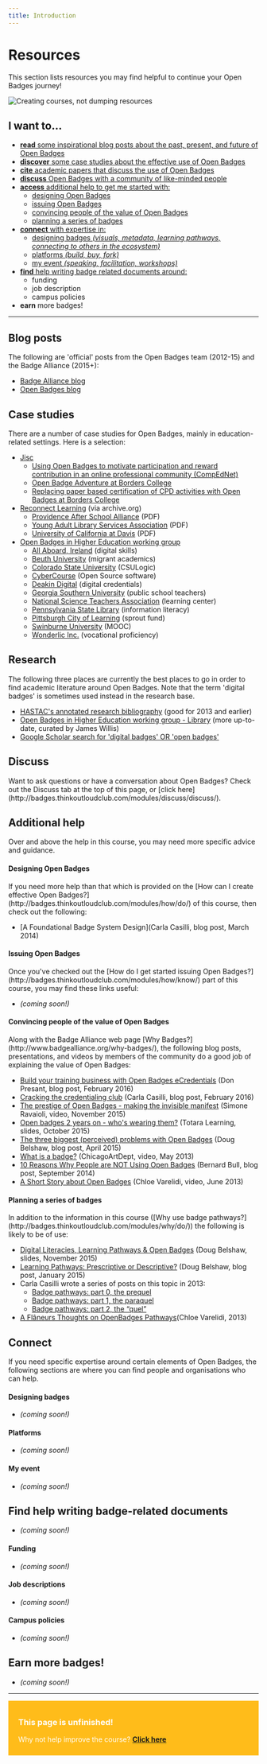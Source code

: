 ```yaml
---
title: Introduction
---
```


<h1>Resources</h1>

This section lists resources you may find helpful to continue your Open Badges journey!

<img src="{{ site.baseurl }}/img/visual-thinkery/learning-technologist.png" alt="Creating courses, not dumping resources">


<h2>I want to...</h2>

* [**read** some inspirational blog posts about the past, present, and future of Open Badges](#blogposts)
* [**discover** some case studies about the effective use of Open Badges](#casestudies)
* [**cite** academic papers that discuss the use of Open Badges](#research)
* [**discuss** Open Badges with a community of like-minded people](#discuss)
* [**access** additional help to get me started with:](#help)
     * [designing Open Badges](#designing)
     * [issuing Open Badges](#issuing)
     * [convincing people of the value of Open Badges](#convincing)
     * [planning a series of badges](#planning)
* [**connect** with expertise in:](#connect)
     * [designing badges *(visuals, metadata, learning pathways, connecting to others in the ecosystem)*](#design)
     * [platforms *(build, buy, fork)*](#platforms)
     * [my event *(speaking, facilitation, workshops)*](#events)
* [**find** help writing badge related documents around:](#find)
     * funding
     * job description
     * campus policies
* **earn** more badges!


-----
<a name="blogposts"></a>
<h2>Blog posts</h2>
The following are 'official' posts from the Open Badges team (2012-15) and the Badge Alliance (2015+):

* [Badge Alliance blog](https://medium.com/badge-alliance)
* [Open Badges blog](http://openbadges.tumblr.com)


<a name="casestudies"></a>
<h2>Case studies</h2>
There are a number of case studies for Open Badges, mainly in education-related settings. Here is a selection:

* [Jisc](http://www.rsc-scotland.org/?tag=open-badges)
     * [Using Open Badges to motivate participation and reward contribution in an online professional community (CompEdNet)](http://www.rsc-scotland.org/?p=1613)
     * [Open Badge Adventure at Borders College](http://www.rsc-scotland.org/?p=2454)
     * [Replacing paper based certification of CPD activities with Open Badges at Borders College](http://www.rsc-scotland.org/?p=3805)
* [Reconnect Learning](http://web.archive.org/web/20151020010224/http://www.reconnectlearning.org/case-studies) (via archive.org)
     * [Providence After School Alliance](http://web.archive.org/web/20140312035600/http://www.reconnectlearning.org/wp-content/uploads/2014/02/pasa_case_study_final.pdf) (PDF)
     * [Young Adult Library Services Association](http://web.archive.org/web/20150627130509/http://www.reconnectlearning.org/wp-content/uploads/2014/01/YALSA_case_study_final.pdf) (PDF)
     * [University of California at Davis](http://web.archive.org/web/20151016214148/http://www.reconnectlearning.org/wp-content/uploads/2014/01/UC-Davis_case_study_final.pdf) (PDF)
* [Open Badges in Higher Education working group](https://sites.google.com/site/openbadgesinhighereducation/case-studies)
     * [All Aboard, Ireland](https://sites.google.com/site/openbadgesinhighereducation/All-Aboard-Ireland) (digital skills)
     * [Beuth University](https://sites.google.com/site/openbadgesinhighereducation/beuth-university) (migrant academics)
     * [Colorado State University](https://sites.google.com/site/openbadgesinhighereducation/colorado-state-university) (CSULogic)
     * [CyberCourse](https://sites.google.com/site/openbadgesinhighereducation/cybercourse) (Open Source software)
     * [Deakin Digital](https://sites.google.com/site/openbadgesinhighereducation/deakin-digital) (digital credentials)
     * [Georgia Southern University](https://sites.google.com/site/openbadgesinhighereducation/georgia-southern-university) (public school teachers)
     * [National Science Teachers Association](https://sites.google.com/site/openbadgesinhighereducation/national-science-teachers-association) (learning center)
     * [Pennsylvania State Library](https://sites.google.com/site/openbadgesinhighereducation/penn-state-library) (information literacy)
     * [Pittsburgh City of Learning](https://sites.google.com/site/openbadgesinhighereducation/the-sprout-fund) (sprout fund)
     * [Swinburne University](https://sites.google.com/site/openbadgesinhighereducation/swinburne-university-of-technology-australia) (MOOC)
     * [Wonderlic Inc.](https://sites.google.com/site/openbadgesinhighereducation/wonderlic-inc) (vocational proficiency)
    

<a name="research"></a>
<h2>Research</h2>

The following three places are currently the best places to go in order to find academic literature around Open Badges. Note that the term 'digital badges' is sometimes used instead in the research base.

* [HASTAC's annotated research bibliography](https://www.hastac.org/digital-badges-bibliography) (good for 2013 and earlier)
* [Open Badges in Higher Education working group - Library](https://sites.google.com/site/openbadgesinhighereducation/library-1) (more up-to-date, curated by James Willis)
* [Google Scholar search for 'digital badges' OR 'open badges'](https://scholar.google.com/scholar?hl=en&q=%22digital+badges%22+or+%22openbadges%22&btnG=&as_sdt=1%2C5)


<a name="discuss"></a>
<h2>Discuss</h2>
Want to ask questions or have a conversation about Open Badges? Check out the Discuss tab at the top of this page, or [click here](http://badges.thinkoutloudclub.com/modules/discuss/discuss/).

<a name="help"></a>
<h2>Additional help</h2>
Over and above the help in this course, you may need more specific advice and guidance.

<a name="designing"></a>
<h4>Designing Open Badges</h4>
If you need more help than that which is provided on the [How can I create effective Open Badges?](http://badges.thinkoutloudclub.com/modules/how/do/) of this course, then check out the following:

* [A Foundational Badge System Design](Carla Casilli, blog post, March 2014)

<a name="issuing"></a>
<h4>Issuing Open Badges</h4>
Once you've checked out the [How do I get started issuing Open Badges?](http://badges.thinkoutloudclub.com/modules/how/know/) part of this course, you may find these links useful:

* *(coming soon!)*

<a name="convincing"></a>
<h4>Convincing people of the value of Open Badges</h4>
Along with the Badge Alliance web page [Why Badges?](http://www.badgealliance.org/why-badges/), the following blog posts, presentations, and videos by members of the community do a good job of explaining the value of Open Badges:

* [Build your training business with Open Badges eCredentials](https://littoraly.wordpress.com/2016/02/07/build-your-training-business-with-open-badges-ecredentials/) (Don Presant, blog post, February 2016)
* [Cracking the credentialing club](https://carlacasilli.wordpress.com/2016/02/05/cracking-the-credentialing-club/) (Carla Casilli, blog post, February 2016)
* [The prestige of Open Badges - making the invisible manifest](https://www.youtube.com/watch?v=QczW2bezaLc) (Simone Ravaioli, video, November 2015)
* [Open badges 2 years on - who's wearing them?](http://www.slideshare.net/totaralms/open-badges-2-years-on-whos-wearing-them) (Totara Learning, slides, October 2015)
* [The three biggest (perceived) problems with Open Badges](http://dougbelshaw.com/blog/2015/04/16/three-biggest-problems-with-badges/) (Doug Belshaw, blog post, April 2015)
* [What is a badge?](https://www.youtube.com/watch?v=HgLLq7ybDtc) (ChicagoArtDept, video, May 2013)
* [10 Reasons Why People are NOT Using Open Badges](http://etale.org/main/2014/09/06/10-reasons-why-people-are-not-using-open-badges/) (Bernard Bull, blog post, September 2014)
* [A Short Story about Open Badges](https://www.youtube.com/watch?v=Xc4xDgNbl6Y) (Chloe Varelidi, video, June 2013)

<a name="planning"></a>
<h4>Planning a series of badges</h4>
In addition to the information in this course ([Why use badge pathways?](http://badges.thinkoutloudclub.com/modules/why/do/)) the following is likely to be of use:

* [Digital Literacies, Learning Pathways & Open Badges](http://www.slideshare.net/dajbelshaw/digital-literacies-learning-pathways-open-badges) (Doug Belshaw, slides, November 2015)
* [Learning Pathways: Prescriptive or Descriptive?](http://dmlcentral.net/learning-pathways-descriptive-or-prescriptive/) (Doug Belshaw, blog post, January 2015)
* Carla Casilli wrote a series of posts on this topic in 2013:
     * [Badge pathways: part 0, the prequel](https://carlacasilli.wordpress.com/2013/12/02/badge-system-design-disjunctive-and-conjunctive-tasks/)
     * [Badge pathways: part 1, the paraquel](https://carlacasilli.wordpress.com/2013/03/25/badge-pathways-part-1-the-paraquel/)
     * [Badge pathways: part 2, the “quel”](https://carlacasilli.wordpress.com/2013/04/28/badge-pathways-part-2-the-quel/)
* [A Flâneurs Thoughts on OpenBadges Pathways](http://chloeatplay.tumblr.com/post/55901798994/a-fl%C3%A2neurs-thoughts-on-openbadges-pathways)(Chloe Varelidi, 2013)

<a name="connect"></a>
<h2>Connect</h2>
If you need specific expertise around certain elements of Open Badges, the following sections are where you can find people and organisations who can help.

<a name="design"></a>
<h4>Designing badges</h4>

* *(coming soon!)*

<a name="platforms"></a>
<h4>Platforms</h4>

* *(coming soon!)*

<a name="events"></a>
<h4>My event</h4>

* *(coming soon!)*

<a name="find"></a>
<h2>Find help writing badge-related documents</h3>

* *(coming soon!)*

<a name="funding"></a>
<h4>Funding</h4>

* *(coming soon!)*


<a name="jobs"></a>
<h4>Job descriptions</h4>

* *(coming soon!)*


<a name="policies"></a>
<h4>Campus policies</h4>

* *(coming soon!)*


<a name="earn"></a>
<h2>Earn more badges!</h2>

* *(coming soon!)*


-----

<div style="background:#FFBC1A; padding:10px; padding-left:20px; color:white;">
<h3>This page is unfinished!</h3>
<p>Why not help improve the course? <strong><a href="https://github.com/thinkoutloudclub/badge-course/wiki/Help-improve-the-Open-Badges-101-course">Click here</a></strong></p>
</div>
